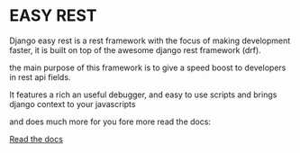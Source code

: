 
# EASY REST

Django easy rest is a rest framework with the focus of making development faster,
it is built on top of the awesome django rest framework (drf).

the main purpose of this framework is to give a speed boost to developers in rest api fields.

It features a rich an useful debugger, and easy to use scripts and brings django context to your javascripts

and does much more for you fore more read the docs:

[Read the docs](https://django-easy-rest.readthedocs.io/en/latest/)
